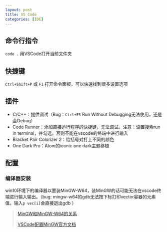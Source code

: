 ```yaml
---
layout: post
title: VS Code
categories: [IDE]
---
```


## 命令行指令

`code .`  用VSCode打开当前文件夹

## 快捷键

`Ctrl+Shift+P` 或 `F1` 打开命令面板，可以快速找到很多设置选项

## 插件

* C/C++：提供调试（Bug：`Ctrl+F5` Run Without Debugging无法使用，还是会Debug）
* Code Runner：添加直接运行程序的快捷键，无法调试。注意：设置搜索run in terminal，并勾选，否则不能在vscode的终端中进行输入
* Bracket Pair Colorizer 2：给括号对打上不同的颜色
* One Dark Pro：Atom的iconic one dark主题移植

## 配置

### 编译器安装

win10环境下的编译器以要装MinGW-W64，装MinGW的话可能无法在vscode终端进行输入输出。（bug: mingw-w64的gdb无法按下标打印vector容器的元素值。输入`p vec[i]`会直接退出gdb ）

> [MinGW和MinGW-W64的关系](https://blog.csdn.net/whatday/article/details/87113007)
>
> [VSCode配置MinGW官方文档](https://code.visualstudio.com/docs/cpp/config-mingw)

